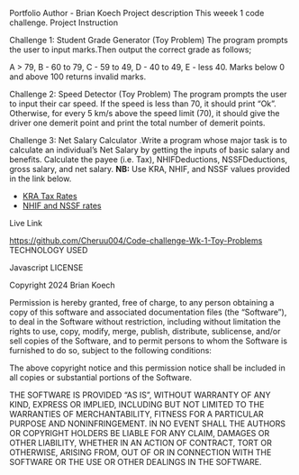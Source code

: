 Portfolio
Author - Brian Koech
Project description
This weeek 1 code challenge.
Project Instruction

Challenge 1: Student Grade Generator (Toy Problem) The program prompts the user to input marks.Then output the correct grade as follows;

A > 79, B - 60 to 79, C - 59 to 49, D - 40 to 49, E - less 40. Marks below 0 and above 100 returns invalid marks.

Challenge 2: Speed Detector (Toy Problem) The program prompts the user to input their car speed. If the speed is less than 70, it should print “Ok”. Otherwise, for every 5 km/s above the speed limit (70), it should give the driver one demerit point and print the total number of demerit points.

Challenge 3: Net Salary Calculator .Write a program whose major task is to calculate an individual’s Net Salary by getting the inputs of basic salary and benefits. Calculate the payee (i.e. Tax), NHIFDeductions, NSSFDeductions, gross salary, and net salary.
**NB:** Use KRA, NHIF, and NSSF values provided in the link below.

- [KRA Tax Rates](https://www.kra.go.ke/en/individual/calculate-tax/calculating-tax/paye)
- [NHIF and NSSF rates](https://www.aren.co.ke/payroll/taxrates.htm)


Live Link

https://github.com/Cheruu004/Code-challenge-Wk-1-Toy-Problems
TECHNOLOGY USED

Javascript
LICENSE

Copyright 2024 Brian Koech

Permission is hereby granted, free of charge, to any person obtaining a copy of this software and associated documentation files (the “Software”), to deal in the Software without restriction, including without limitation the rights to use, copy, modify, merge, publish, distribute, sublicense, and/or sell copies of the Software, and to permit persons to whom the Software is furnished to do so, subject to the following conditions:

The above copyright notice and this permission notice shall be included in all copies or substantial portions of the Software.

THE SOFTWARE IS PROVIDED “AS IS”, WITHOUT WARRANTY OF ANY KIND, EXPRESS OR IMPLIED, INCLUDING BUT NOT LIMITED TO THE WARRANTIES OF MERCHANTABILITY, FITNESS FOR A PARTICULAR PURPOSE AND NONINFRINGEMENT. IN NO EVENT SHALL THE AUTHORS OR COPYRIGHT HOLDERS BE LIABLE FOR ANY CLAIM, DAMAGES OR OTHER LIABILITY, WHETHER IN AN ACTION OF CONTRACT, TORT OR OTHERWISE, ARISING FROM, OUT OF OR IN CONNECTION WITH THE SOFTWARE OR THE USE OR OTHER DEALINGS IN THE SOFTWARE.
